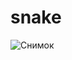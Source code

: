 # snake
![Снимок](https://user-images.githubusercontent.com/112538924/190866342-a998e150-0803-4f2f-85b7-393386208327.PNG)
